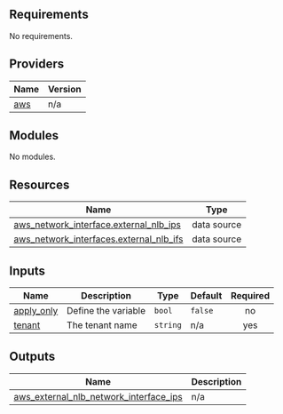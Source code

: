 <!-- BEGIN_TF_DOCS -->
## Requirements

No requirements.

## Providers

| Name | Version |
|------|---------|
| <a name="provider_aws"></a> [aws](#provider\_aws) | n/a |

## Modules

No modules.

## Resources

| Name | Type |
|------|------|
| [aws_network_interface.external_nlb_ips](https://registry.terraform.io/providers/hashicorp/aws/latest/docs/data-sources/network_interface) | data source |
| [aws_network_interfaces.external_nlb_ifs](https://registry.terraform.io/providers/hashicorp/aws/latest/docs/data-sources/network_interfaces) | data source |

## Inputs

| Name | Description | Type | Default | Required |
|------|-------------|------|---------|:--------:|
| <a name="input_apply_only"></a> [apply\_only](#input\_apply\_only) | Define the variable | `bool` | `false` | no |
| <a name="input_tenant"></a> [tenant](#input\_tenant) | The tenant name | `string` | n/a | yes |

## Outputs

| Name | Description |
|------|-------------|
| <a name="output_aws_external_nlb_network_interface_ips"></a> [aws\_external\_nlb\_network\_interface\_ips](#output\_aws\_external\_nlb\_network\_interface\_ips) | n/a |
<!-- END_TF_DOCS -->